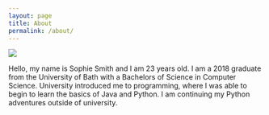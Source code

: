 ```yaml
---
layout: page
title: About
permalink: /about/
---
```


![](https://en.gravatar.com/userimage/164550350/6659d72b25cf14d1be0e51349d4f3e84.jpg?size=200)

Hello, my name is Sophie Smith and I am 23 years old. I am a 2018 graduate from the University of Bath with a Bachelors of Science in Computer Science. University introduced me to programming, where I was able to begin to learn the basics of Java and Python. I am continuing my Python adventures outside of university.